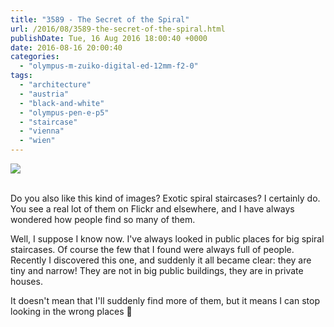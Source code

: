 ```yaml
---
title: "3589 - The Secret of the Spiral"
url: /2016/08/3589-the-secret-of-the-spiral.html
publishDate: Tue, 16 Aug 2016 18:00:40 +0000
date: 2016-08-16 20:00:40
categories: 
  - "olympus-m-zuiko-digital-ed-12mm-f2-0"
tags: 
  - "architecture"
  - "austria"
  - "black-and-white"
  - "olympus-pen-e-p5"
  - "staircase"
  - "vienna"
  - "wien"
---
```

<div class="container">
<div class="center"><a target="_blank" href="https://d25zfm9zpd7gm5.cloudfront.net/1200x1200/2016/20160424_192252_DxO_lr.jpg"><img class="webfeedsFeaturedVisual" src="https://d25zfm9zpd7gm5.cloudfront.net/0600x0600/2016/20160424_192252_DxO_lr.jpg" /></a></div>
</div>
<br />

Do you also like this kind of images? Exotic spiral staircases? I certainly do. You see a real lot of them on Flickr and elsewhere, and I have always wondered how people find so many of them.

Well, I suppose I know now. I've always looked in public places for big spiral staircases. Of course the few that I found were always full of people. Recently I discovered this one, and suddenly it all became clear: they are tiny and narrow! They are not in big public buildings, they are in private houses. 

It doesn't mean that I'll suddenly find more of them, but it means I can stop looking in the wrong places 🙂
